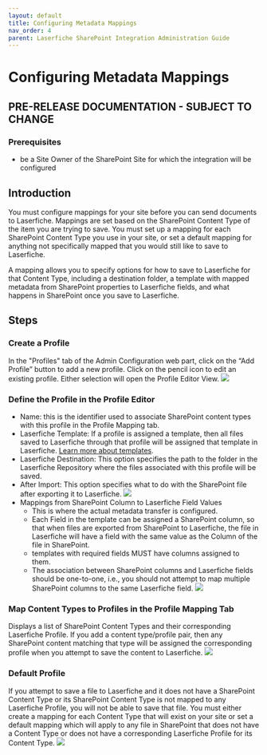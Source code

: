 ```yaml
---
layout: default
title: Configuring Metadata Mappings
nav_order: 4
parent: Laserfiche SharePoint Integration Administration Guide
---
```

# Configuring Metadata Mappings

## PRE-RELEASE DOCUMENTATION - SUBJECT TO CHANGE

### Prerequisites
- be a Site Owner of the SharePoint Site for which the integration will be configured

## Introduction
You must configure mappings for your site before you can send documents to Laserfiche. Mappings are set based on the SharePoint Content Type of the item you are trying to save. You must set up a mapping for each SharePoint Content Type you use in your site, or set a default mapping for anything not specifically mapped that you would still like to save to Laserfiche.

A mapping allows you to specify options for how to save to Laserfiche for that Content Type, including a destination folder, a template with mapped metadata from SharePoint properties to Laserfiche fields, and what happens in SharePoint once you save to Laserfiche.
## Steps
### Create a Profile
In the "Profiles" tab of the Admin Configuration web part, click on the “Add Profile” button to add a new profile. Click on the pencil icon to edit an existing profile. Either selection will open the Profile Editor View.
<a href="../assets/images/profileTab.png"><img src="../assets/images/profileTab.png"></a>

### Define the Profile in the Profile Editor
- Name: this is the identifier used to associate SharePoint content types with this profile in the Profile Mapping tab.
- Laserfiche Template: If a profile is assigned a template, then all files saved to Laserfiche through that profile will be assigned that template in Laserfiche. [Learn more about templates](https://doc.laserfiche.com/laserfiche.documentation/en-us/Content/Fields_and_Templates.html).
- Laserfiche Destination: This option specifies the path to the folder in the Laserfiche Repository where the files associated with this profile will be saved.
- After Import: This option specifies what to do with the SharePoint file after exporting it to Laserfiche.
<a href="../assets/images/profileEditor.png"><img src="../assets/images/profileEditor.png"></a>
- Mappings from SharePoint Column to Laserfiche Field Values
    - This is where the actual metadata transfer is configured.
    - Each Field in the template can be assigned a SharePoint column, so that when files are exported from SharePoint to Laserfiche, the file in Laserfiche will have a field with the same value as the Column of the file in SharePoint.
    - templates with required fields MUST have columns assigned to them.
    - The association between SharePoint columns and Laserfiche fields should be one-to-one, i.e., you should not attempt to map multiple SharePoint columns to the same Laserfiche field.
<a href="../assets/images/metadataMapping.png"><img src="../assets/images/metadataMapping.png"></a>

### Map Content Types to Profiles in the Profile Mapping Tab
Displays a list of SharePoint Content Types and their corresponding Laserfiche Profile. If you add a content type/profile pair, then
any SharePoint content matching that type will be assigned the corresponding profile when you attempt to save the content to Laserfiche.
<a href="../assets/images/profileMappingTab.png"><img src="../assets/images/profileMappingTab.png"></a>

### Default Profile
If you attempt to save a file to Laserfiche and it does not have a SharePoint Content Type or its SharePoint Content Type is not mapped to any Laserfiche Profile, you will not be able to save that file. You must either create a mapping for each Content Type that will exist on your site or set a default mapping which will apply to any file in SharePoint that does not have a Content Type or does not have a corresponding Laserfiche Profile for its Content Type.
<a href="../assets/images/defaultMapping.png"><img src="../assets/images/defaultMapping.png"></a>

